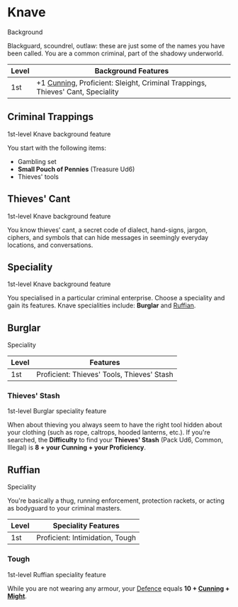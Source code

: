 # Knave

Background

Blackguard, scoundrel, outlaw: these are just some of the names you have been called. You are a common criminal, part of the shadowy underworld.

| Level             | Background Features    |
| ----------------- | - |
| 1st               | +1 [Cunning](../../pages/characters/attributes.md#cunning), Proficient: Sleight, Criminal Trappings, Thieves' Cant, Speciality |

## Criminal Trappings

1st-level Knave background feature

You start with the following items:

 * Gambling set
 * **Small Pouch of Pennies** (Treasure Ud6)
 * Thieves' tools

## Thieves' Cant

1st-level Knave background feature

You know thieves’ cant, a secret code of dialect, hand-signs, jargon, ciphers, and symbols that can hide messages in seemingly everyday locations, and conversations.

## Speciality

1st-level Knave background feature

You specialised in a particular criminal enterprise. Choose a speciality and gain its features. Knave specialities include:  **Burglar** and [Ruffian](#ruffian).

## Burglar

Speciality

| Level             | Features    |
| ----------------- | - |
| 1st               | Proficient: Thieves' Tools, Thieves' Stash |

### Thieves' Stash

1st-level Burglar speciality feature

When about thieving you always seem to have the right tool hidden about your clothing (such as rope, caltrops, hooded lanterns, etc.). If you're searched, the **Difficulty** to find your **Thieves' Stash** (Pack Ud6, Common, Illegal) is **8 + your Cunning + your Proficiency**.

## Ruffian

Speciality

You're basically a thug, running enforcement, protection rackets, or acting as bodyguard to your criminal masters.

| Level             | Speciality Features    |
| ----------------- | - |
| 1st               | Proficient: Intimidation, Tough |

### Tough

1st-level Ruffian speciality feature

While you are not wearing any armour, your [Defence](../../pages/combat/attacks#defence) equals **10 + [Cunning](../../pages/characters/attributes#cunning) + [Might](../../pages/characters/attributes#might)**.
